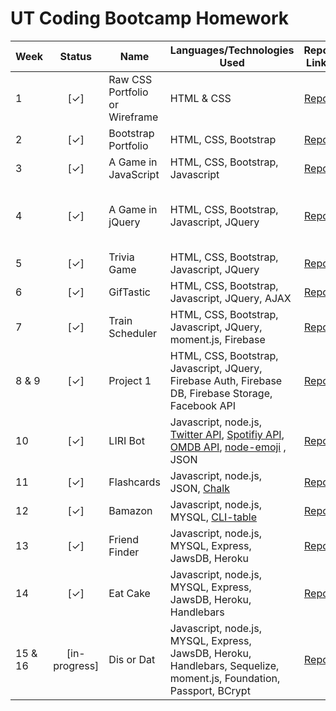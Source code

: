 # UT Coding Bootcamp Homework


| Week    | Status  | Name                               | Languages/Technologies Used        | Repo Link  | Pages Link  | Collaborators    |
| ------- |:-------:| ---------------------------------- | ---------------------------------- |:----------:|:----------:| ---------------- |
| 1 | [✓] | Raw CSS Portfolio or Wireframe | HTML & CSS | [Repo](https://github.com/kathrynherod/bootcamp-homework/tree/master/Week-1_Basic-Portfolio) | [Pages](https://kathrynherod.github.io/bootcamp-homework/Week-2_Bootstrap-Portfolio/index.html) |  |
| 2 | [✓] | Bootstrap Portfolio | HTML, CSS, Bootstrap | [Repo](https://github.com/kathrynherod/bootcamp-homework/tree/master/Week-2_Bootstrap-Portfolio) | [Pages](https://kathrynherod.github.io/bootcamp-homework/Week-2_Bootstrap-Portfolio/index.html) |  |  |
| 3 | [✓] | A Game in JavaScript | HTML, CSS, Bootstrap, Javascript | [Repo](https://github.com/kathrynherod/bootcamp-homework/tree/master/Week-3_Hangman-Game) | [Pages](https://kathrynherod.github.io/bootcamp-homework/Week-3_Hangman-Game/hangman.html)  |  |
| 4 | [✓] | A Game in jQuery | HTML, CSS, Bootstrap, Javascript, JQuery | [Repo](https://github.com/kathrynherod/bootcamp-homework/tree/master/Week-4_JQ-Game) | minor bugs 10/19/17 Will Update |  |
| 5 | [✓] | Trivia Game | HTML, CSS, Bootstrap, Javascript, JQuery | [Repo](https://github.com/kathrynherod/bootcamp-homework/tree/master/Week-5_Trivia-Game) | [Pages](https://kathrynherod.github.io/bootcamp-homework/Week-5_Trivia-Game/trivia-game.html) |  |
| 6 | [✓] | GifTastic | HTML, CSS, Bootstrap, Javascript, JQuery, AJAX | [Repo](https://github.com/kathrynherod/bootcamp-homework/tree/master/Week-6_GiphyHW) | [Pages](https://kathrynherod.github.io/bootcamp-homework/Week-6_GiphyHW/index.html) |  |
| 7 | [✓] | Train Scheduler | HTML, CSS, Bootstrap, Javascript, JQuery, moment.js, Firebase | [Repo](https://github.com/kathrynherod/bootcamp-homework/tree/master/Week-7_Train-Scheduler) | [Pages](https://kathrynherod.github.io//bootcamp-homework/Week-7_Train-Scheduler/index.html) |  |
| 8 & 9 | [✓] | Project 1 | HTML, CSS, Bootstrap, Javascript, JQuery, Firebase Auth, Firebase DB, Firebase Storage, Facebook API | [Repo](https://github.com/kathrynherod/HCB-Project-1) | [Pages](https://kathrynherod.github.io/HCB-Project-1/index.html) | [Justin Lubos](https://github.com/JLubos) |
| 10 | [✓] | LIRI Bot | Javascript, node.js, [Twitter API](https://www.npmjs.com/package/twitter), [Spotifiy API](https://www.npmjs.com/package/spotify-web-api-node), [OMDB API](https://www.npmjs.com/package/omdb), [node-emoji](https://www.npmjs.com/package/node-emoji) , JSON | [Repo](https://github.com/kathrynherod/bootcamp-homework/tree/master/Week-10_LIRI-Node-App) | n/a |  |
| 11 | [✓] | Flashcards | Javascript, node.js, JSON, [Chalk](https://www.npmjs.com/package/chalk) | [Repo](https://github.com/kathrynherod/bootcamp-homework/tree/master/Week-11_Flashcard-Generator) | n/a |  |
| 12 | [✓] | Bamazon | Javascript, node.js, MYSQL, [CLI-table](https://www.npmjs.com/package/cli-table) | [Repo](https://github.com/kathrynherod/bootcamp-homework/tree/master/Week-12_Bamazon) | n/a |  |
| 13 | [✓] | Friend Finder | Javascript, node.js, MYSQL, Express, JawsDB, Heroku | [Repo](https://github.com/kathrynherod/Week-13_Friend-Finder) | [Heroku](https://kh-friend-finder.herokuapp.com/) |  |
| 14 | [✓] | Eat Cake | Javascript, node.js, MYSQL, Express, JawsDB, Heroku, Handlebars | [Repo](https://github.com/kathrynherod/eat_cake) | [Heroku](https://stormy-hamlet-69381.herokuapp.com/) |  |
| 15 & 16 | [in-progress] | Dis or Dat | Javascript, node.js, MYSQL, Express, JawsDB, Heroku, Handlebars, Sequelize, moment.js, Foundation, Passport, BCrypt | [Repo](https://github.com/CharlesRMc/disordat) | [Heroku](https://disordat.herokuapp.com/) | [Jakie Rice](https://github.com/jakierice) & [Charles McDowell](https://github.com/CharlesRMc) |
